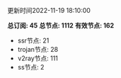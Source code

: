 更新时间2022-11-19 18:10:00

**总订阅: 45**
**总节点: 1112**
**有效节点: 162**
- ssr节点: 21
- trojan节点: 28
- v2ray节点: 111
- ss节点: 2
